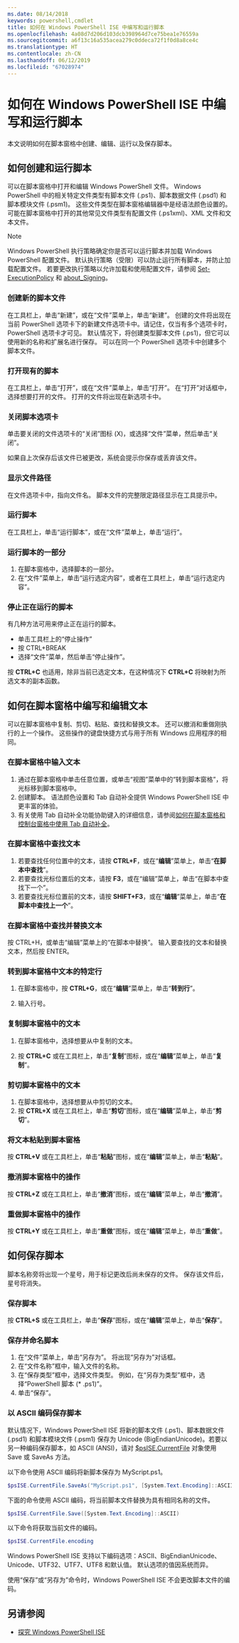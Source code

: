```yaml
---
ms.date: 08/14/2018
keywords: powershell,cmdlet
title: 如何在 Windows PowerShell ISE 中编写和运行脚本
ms.openlocfilehash: 4a08d7d206d103dcb398964d7ce75bea1e76559a
ms.sourcegitcommit: a6f13c16a535acea279c0ddeca72f1f0d8a8ce4c
ms.translationtype: HT
ms.contentlocale: zh-CN
ms.lasthandoff: 06/12/2019
ms.locfileid: "67028974"
---
```

# <a name="how-to-write-and-run-scripts-in-the-windows-powershell-ise"></a>如何在 Windows PowerShell ISE 中编写和运行脚本

本文说明如何在脚本窗格中创建、编辑、运行以及保存脚本。

## <a name="how-to-create-and-run-scripts"></a>如何创建和运行脚本

可以在脚本窗格中打开和编辑 Windows PowerShell 文件。 Windows PowerShell 中的相关特定文件类型有脚本文件 (.ps1)、脚本数据文件 (.psd1) 和脚本模块文件 (.psm1)。 这些文件类型在脚本窗格编辑器中是经语法颜色设置的。 可能在脚本窗格中打开的其他常见文件类型有配置文件 (.ps1xml)、XML 文件和文本文件。

> [!NOTE]
> Windows PowerShell 执行策略确定你是否可以运行脚本并加载 Windows PowerShell 配置文件。 默认执行策略（受限）可以防止运行所有脚本，并防止加载配置文件。 若要更改执行策略以允许加载和使用配置文件，请参阅 [Set-ExecutionPolicy](/powershell/module/microsoft.powershell.security/set-executionpolicy) 和 [about_Signing](/powershell/module/microsoft.powershell.core/about/about_signing)。

### <a name="to-create-a-new-script-file"></a>创建新的脚本文件

在工具栏上，单击“新建”，或在“文件”菜单上，单击“新建”。 创建的文件将出现在当前 PowerShell 选项卡下的新建文件选项卡中。请记住，仅当有多个选项卡时，PowerShell 选项卡才可见。 默认情况下，将创建类型脚本文件 (.ps1)，但它可以使用新的名称和扩展名进行保存。 可以在同一个 PowerShell 选项卡中创建多个脚本文件。

### <a name="to-open-an-existing-script"></a>打开现有的脚本

在工具栏上，单击“打开”，或在“文件”菜单上，单击“打开”。 在“打开”对话框中，选择想要打开的文件。 打开的文件将出现在新选项卡中。

### <a name="to-close-a-script-tab"></a>关闭脚本选项卡

单击要关闭的文件选项卡的“关闭”图标 (X)，或选择“文件”菜单，然后单击“关闭”。

如果自上次保存后该文件已被更改，系统会提示你保存或丢弃该文件。

### <a name="to-display-the-file-path"></a>显示文件路径

在文件选项卡中，指向文件名。 脚本文件的完整限定路径显示在工具提示中。

### <a name="to-run-a-script"></a>运行脚本

在工具栏上，单击“运行脚本”，或在“文件”菜单上，单击“运行”。

### <a name="to-run-a-portion-of-a-script"></a>运行脚本的一部分

1. 在脚本窗格中，选择脚本的一部分。
2. 在“文件”菜单上，单击“运行选定内容”，或者在工具栏上，单击“运行选定内容”。

### <a name="to-stop-a-running-script"></a>停止正在运行的脚本

有几种方法可用来停止正在运行的脚本。

- 单击工具栏上的“停止操作”
- 按 CTRL+BREAK
- 选择“文件”菜单，然后单击“停止操作”。

按 **CTRL+C** 也适用，除非当前已选定文本，在这种情况下 **CTRL+C** 将映射为所选文本的副本函数。

## <a name="how-to-write-and-edit-text-in-the-script-pane"></a>如何在脚本窗格中编写和编辑文本

可以在脚本窗格中复制、剪切、粘贴、查找和替换文本。 还可以撤消和重做刚执行的上一个操作。 这些操作的键盘快捷方式与用于所有 Windows 应用程序的相同。

### <a name="to-enter-text-in-the-script-pane"></a>在脚本窗格中输入文本

1. 通过在脚本窗格中单击任意位置，或单击“视图”菜单中的“转到脚本窗格”，将光标移到脚本窗格中。
2. 创建脚本。 语法颜色设置和 Tab 自动补全提供 Windows PowerShell ISE 中更丰富的体验。
3. 有关使用 Tab 自动补全功能协助键入的详细信息，请参阅[如何在脚本窗格和控制台窗格中使用 Tab 自动补全](How-to-Use-Tab-Completion-in-the-Script-Pane-and-Console-Pane.md)。

### <a name="to-find-text-in-the-script-pane"></a>在脚本窗格中查找文本

1. 若要查找任何位置中的文本，请按 **CTRL+F**，或在“**编辑**”菜单上，单击“**在脚本中查找**”。
2. 若要查找光标位置后的文本，请按 **F3**，或在“编辑”菜单上，单击“在脚本中查找下一个”。
3. 若要查找光标位置前的文本，请按 **SHIFT+F3**，或在“**编辑**”菜单上，单击“**在脚本中查找上一个**”。

### <a name="to-find-and-replace-text-in-the-script-pane"></a>在脚本窗格中查找并替换文本

按 CTRL+H，或单击“编辑”菜单上的“在脚本中替换”。 输入要查找的文本和替换文本，然后按 ENTER。

### <a name="to-go-to-a-particular-line-of-text-in-the-script-pane"></a>转到脚本窗格中文本的特定行

1. 在脚本窗格中，按 **CTRL+G**，或在“**编辑**”菜单上，单击“**转到行**”。

2. 输入行号。

### <a name="to-copy-text-in-the-script-pane"></a>复制脚本窗格中的文本

1. 在脚本窗格中，选择想要从中复制的文本。

2. 按 **CTRL+C** 或在工具栏上，单击“**复制**”图标，或在“**编辑**”菜单上，单击“**复制**”。

### <a name="to-cut-text-in-the-script-pane"></a>剪切脚本窗格中的文本

1. 在脚本窗格中，选择想要从中剪切的文本。
2. 按 **CTRL+X** 或在工具栏上，单击“**剪切**”图标，或在“**编辑**”菜单上，单击“**剪切**”。

### <a name="to-paste-text-into-the-script-pane"></a>将文本粘贴到脚本窗格

按 **CTRL+V** 或在工具栏上，单击“**粘贴**”图标，或在“**编辑**”菜单上，单击“**粘贴**”。

### <a name="to-undo-an-action-in-the-script-pane"></a>撤消脚本窗格中的操作

按 **CTRL+Z** 或在工具栏上，单击“**撤消**”图标，或在“**编辑**”菜单上，单击“**撤消**”。

### <a name="to-redo-an-action-in-the-script-pane"></a>重做脚本窗格中的操作

按 **CTRL+Y** 或在工具栏上，单击“**重做**”图标，或在“**编辑**”菜单上，单击“**重做**”。

## <a name="how-to-save-a-script"></a>如何保存脚本

脚本名称旁将出现一个星号，用于标记更改后尚未保存的文件。 保存该文件后，星号将消失。

### <a name="to-save-a-script"></a>保存脚本

按 **CTRL+S** 或在工具栏上，单击“**保存**”图标，或在“**编辑**”菜单上，单击“**保存**”。

### <a name="to-save-and-name-a-script"></a>保存并命名脚本

1. 在“文件”菜单上，单击“另存为”。 将出现“另存为”对话框。
2. 在“文件名称”框中，输入文件的名称。
3. 在“保存类型”框中，选择文件类型。 例如，在“另存为类型”框中，选择“PowerShell 脚本 (\* .ps1)”。
4. 单击“保存”。

### <a name="to-save-a-script-in-ascii-encoding"></a>以 ASCII 编码保存脚本

默认情况下，Windows PowerShell ISE 将新的脚本文件 (.ps1)、脚本数据文件 (.psd1) 和脚本模块文件 (.psm1) 保存为 Unicode (BigEndianUnicode)。若要以另一种编码保存脚本，如 ASCII (ANSI)，请对 [$psISE.CurrentFile](object-model/the-ise-object-model-hierarchy.md) 对象使用 Save 或 SaveAs 方法。

以下命令使用 ASCII 编码将新脚本保存为 MyScript.ps1。

```powershell
$psISE.CurrentFile.SaveAs("MyScript.ps1", [System.Text.Encoding]::ASCII)
```

下面的命令使用 ASCII 编码，将当前脚本文件替换为具有相同名称的文件。

```powershell
$psISE.CurrentFile.Save([System.Text.Encoding]::ASCII)
```

以下命令将获取当前文件的编码。

```powershell
$psISE.CurrentFile.encoding
```

Windows PowerShell ISE 支持以下编码选项：ASCII、BigEndianUnicode、Unicode、UTF32、UTF7、UTF8 和默认值。 默认选项的值因系统而异。

使用“保存”或“另存为”命令时，Windows PowerShell ISE 不会更改脚本文件的编码。

## <a name="see-also"></a>另请参阅

- [探究 Windows PowerShell ISE](../../getting-started/fundamental/exploring-the-windows-powershell-ise.md)
